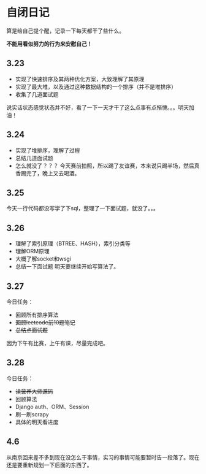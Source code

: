# 自闭日记
算是给自己提个醒，记录一下每天都干了些什么。

**不能用看似努力的行为来安慰自己！**
## 3.23
* 实现了快速排序及其两种优化方案，大致理解了其原理
* 实现了最大堆，以及通过这种数据结构的一个排序（并不是堆排序）
* 收集了几道面试题

说实话状态感觉状态并不好，看了一下一天才干了这么点事有点惭愧。。。明天加油！
## 3.24
* 实现了堆排序，理解了过程
* 总结几道面试题
* 怎么就没了？？？
今天赛前拍照，所以踢了友谊赛，本来说只踢半场，然后真香踢完了，晚上又去喝酒。
## 3.25
今天一行代码都没写学了下sql，整理了一下面试题，就没了。。。
## 3.26
* 理解了索引原理（BTREE、HASH），索引分类等
* 理解ORM原理
* 大概了解socket和wsgi
* 总结一下面试题
明天要继续开始写算法了。
## 3.27
今日任务：
* 回顾所有排序算法
* ~~回顾leetcode前10题笔记~~
* ~~总结点面试题~~

因为下午有比赛，上午有课，尽量完成吧。
## 3.28
今日任务：
* ~~读营养大师源码~~
* 回顾算法
* Django auth、ORM、Session
* 刷一刷scrapy
* 具体的明天看进度
## 4.6
从南京回来差不多到现在没怎么干事情，实习的事情可能要暂时告一段落了。现在还是要重新规划一下后面的东西了。

